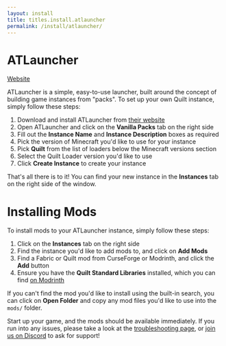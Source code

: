 ```yaml
---
layout: install
title: titles.install.atlauncher
permalink: /install/atlauncher/
---
```


<div class="heading-with-button">
   <h1>ATLauncher</h1>
   <a href="https://atlauncher.com" class="button is-link"><span class="icon"><i class="fas fa-globe"></i></span><span>Website</span></a>
</div>

ATLauncher is a simple, easy-to-use launcher, built around the concept of building game instances from "packs". To set 
up your own Quilt instance, simply follow these steps:

1. Download and install ATLauncher from [their website](https://atlauncher.com)
2. Open ATLauncher and click on the **Vanilla Packs** tab on the right side
3. Fill out the **Instance Name** and **Instance Description** boxes as required
4. Pick the version of Minecraft you'd like to use for your instance
5. Pick **Quilt** from the list of loaders below the Minecraft versions section
6. Select the Quilt Loader version you'd like to use
7. Click **Create Instance** to create your instance

That's all there is to it! You can find your new instance in the **Instances** tab on the right side of the window.

# Installing Mods

To install mods to your ATLauncher instance, simply follow these steps:

1. Click on the **Instances** tab on the right side
2. Find the instance you'd like to add mods to, and click on **Add Mods**
3. Find a Fabric or Quilt mod from CurseForge or Modrinth, and click the **Add** button
4. Ensure you have the **Quilt Standard Libraries** installed, which you can find 
   [on Modrinth](https://modrinth.com/mod/qsl)

If you can't find the mod you'd like to install using the built-in search, you can click on **Open Folder** and copy
any mod files you'd like to use into the `mods/` folder.

Start up your game, and the mods should be available immediately. If you run into any issues, please take a look at the
[troubleshooting page](/usage/troubleshooting), or [join us on Discord](https://discord.quiltmc.org) to ask for support!
